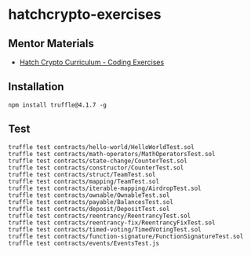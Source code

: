 # hatchcrypto-exercises

## Mentor Materials

* [Hatch Crypto Curriculum - Coding Exercises](https://docs.google.com/document/d/1mEsRYttD-pOIA_7fIFHxaEGmrwkyYLFE4OeJ3K3QGIY/edit?usp=sharing)

## Installation

```
npm install truffle@4.1.7 -g
```

## Test

```
truffle test contracts/hello-world/HelloWorldTest.sol
truffle test contracts/math-operators/MathOperatorsTest.sol
truffle test contracts/state-change/CounterTest.sol
truffle test contracts/constructor/CounterTest.sol
truffle test contracts/struct/TeamTest.sol
truffle test contracts/mapping/TeamTest.sol
truffle test contracts/iterable-mapping/AirdropTest.sol
truffle test contracts/ownable/OwnableTest.sol
truffle test contracts/payable/BalancesTest.sol
truffle test contracts/deposit/DepositTest.sol
truffle test contracts/reentrancy/ReentrancyTest.sol
truffle test contracts/reentrancy-fix/ReentrancyFixTest.sol
truffle test contracts/timed-voting/TimedVotingTest.sol
truffle test contracts/function-signature/FunctionSignatureTest.sol
truffle test contracts/events/EventsTest.js
```
